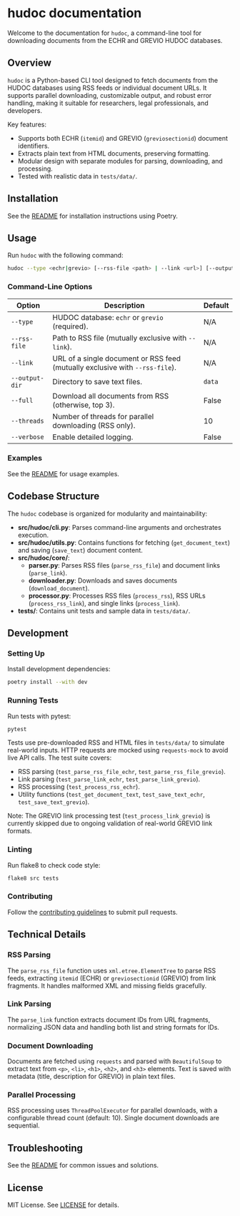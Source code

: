 # hudoc documentation

Welcome to the documentation for `hudoc`, a command-line tool for downloading documents from the ECHR and GREVIO HUDOC databases.

## Overview

`hudoc` is a Python-based CLI tool designed to fetch documents from the HUDOC databases using RSS feeds or individual document URLs. It supports parallel downloading, customizable output, and robust error handling, making it suitable for researchers, legal professionals, and developers.

Key features:

- Supports both ECHR (`itemid`) and GREVIO (`greviosectionid`) document identifiers.
- Extracts plain text from HTML documents, preserving formatting.
- Modular design with separate modules for parsing, downloading, and processing.
- Tested with realistic data in `tests/data/`.

## Installation

See the [README](../README.md#installation) for installation instructions using Poetry.

## Usage

Run `hudoc` with the following command:

```bash
hudoc --type <echr|grevio> [--rss-file <path> | --link <url>] [--output-dir <dir>] [--full] [--threads <n>] [--verbose]
```

### Command-Line Options

| Option            | Description                                                                 | Default         |
|-------------------|-----------------------------------------------------------------------------|-----------------|
| `--type`          | HUDOC database: `echr` or `grevio` (required).                               | N/A             |
| `--rss-file`      | Path to RSS file (mutually exclusive with `--link`).                         | N/A             |
| `--link`          | URL of a single document or RSS feed (mutually exclusive with `--rss-file`). | N/A             |
| `--output-dir`    | Directory to save text files.                                                | `data`          |
| `--full`          | Download all documents from RSS (otherwise, top 3).                          | False           |
| `--threads`       | Number of threads for parallel downloading (RSS only).                       | 10              |
| `--verbose`       | Enable detailed logging.                                                     | False           |

### Examples

See the [README](../README.md#examples) for usage examples.

## Codebase Structure

The `hudoc` codebase is organized for modularity and maintainability:

- **src/hudoc/cli.py**: Parses command-line arguments and orchestrates execution.
- **src/hudoc/utils.py**: Contains functions for fetching (`get_document_text`) and saving (`save_text`) document content.
- **src/hudoc/core/**:
  - **parser.py**: Parses RSS files (`parse_rss_file`) and document links (`parse_link`).
  - **downloader.py**: Downloads and saves documents (`download_document`).
  - **processor.py**: Processes RSS files (`process_rss`), RSS URLs (`process_rss_link`), and single links (`process_link`).
- **tests/**: Contains unit tests and sample data in `tests/data/`.

## Development

### Setting Up

Install development dependencies:
```bash
poetry install --with dev
```

### Running Tests

Run tests with pytest:
```bash
pytest
```

Tests use pre-downloaded RSS and HTML files in `tests/data/` to simulate real-world inputs. HTTP requests are mocked using `requests-mock` to avoid live API calls. The test suite covers:

- RSS parsing (`test_parse_rss_file_echr`, `test_parse_rss_file_grevio`).
- Link parsing (`test_parse_link_echr`, `test_parse_link_grevio`).
- RSS processing (`test_process_rss_echr`).
- Utility functions (`test_get_document_text`, `test_save_text_echr`, `test_save_text_grevio`).

Note: The GREVIO link processing test (`test_process_link_grevio`) is currently skipped due to ongoing validation of real-world GREVIO link formats.

### Linting

Run flake8 to check code style:
```bash
flake8 src tests
```

### Contributing

Follow the [contributing guidelines](../README.md#contributing) to submit pull requests.

## Technical Details

### RSS Parsing

The `parse_rss_file` function uses `xml.etree.ElementTree` to parse RSS feeds, extracting `itemid` (ECHR) or `greviosectionid` (GREVIO) from link fragments. It handles malformed XML and missing fields gracefully.

### Link Parsing

The `parse_link` function extracts document IDs from URL fragments, normalizing JSON data and handling both list and string formats for IDs.

### Document Downloading

Documents are fetched using `requests` and parsed with `BeautifulSoup` to extract text from `<p>`, `<li>`, `<h1>`, `<h2>`, and `<h3>` elements. Text is saved with metadata (title, description for GREVIO) in plain text files.

### Parallel Processing

RSS processing uses `ThreadPoolExecutor` for parallel downloads, with a configurable thread count (default: 10). Single document downloads are sequential.

## Troubleshooting

See the [README](../README.md#troubleshooting) for common issues and solutions.

## License

MIT License. See [LICENSE](../LICENSE) for details.
